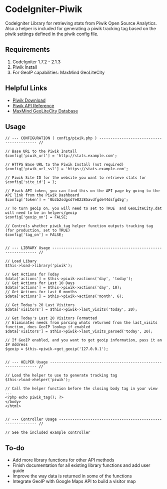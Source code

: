 CodeIgniter-Piwik
============

CodeIgniter Library for retrieving stats from Piwik Open Source Analytics. Also a helper is included for generating a piwik tracking tag based on the piwik settings defined in the piwik config file.


Requirements
------------

1. CodeIgniter 1.7.2 - 2.1.3  
2. Piwik Install  
3. For GeoIP capabilities: MaxMind GeoLiteCity  

Helpful Links
-------------

- <a href="http://piwik.org/latest.zip">Piwik Download</a>
- <a href="http://dev.piwik.org/trac/wiki/API/Reference">Piwik API Reference</a>
- <a href="http://geolite.maxmind.com/download/geoip/database/GeoLiteCity.dat.gz">MaxMind GeoLiteCity Database</a>

Usage
-----
	
	// --- CONFIGURATION ( config/piwik.php ) ------------------------------------------ //
	
	// Base URL to the Piwik Install
	$config['piwik_url'] = 'http://stats.example.com';

	// HTTPS Base URL to the Piwik Install (not required)
	$config['piwik_url_ssl'] = 'https://stats.example.com';

	// Piwik Site ID for the website you want to retrieve stats for
	$config['site_id'] = 1;

	// Piwik API token, you can find this on the API page by going to the API link from the Piwik Dashboard
	$config['token'] = '0b3b2sdgsd7e82385avdfgde44dsfgd5g';

	// To turn geoip on, you will need to set to TRUE  and GeoLiteCity.dat will need to be in helpers/geoip
	$config['geoip_on'] = FALSE;

	// Controls whether piwik_tag helper function outputs tracking tag (for production, set to TRUE)
	$config['tag_on'] = FALSE;
	
	
	// --- LIBRARY Usage --------------------------------------------------------------- //
	
	// Load Libary
	$this->load->library('piwik');

	// Get Actions for Today
	$data['actions'] = $this->piwik->actions('day', 'today');
	// Get Actions for Last 10 Days
	$data['actions'] = $this->piwik->actions('day', 10);
	// Get Actions for Last 6 months
	$data['actions'] = $this->piwik->actions('month', 6);
    
	// Get Today's 20 Last Visitors
	$data['visitors'] = $this->piwik->last_visits('today', 20);

	// Get Today's Last 20 Visitors Formatted 
	// Eliminates needs from parsing whats returned from the last_visits function, does GeoIP lookup if enabled
	$data['visitors'] = $this->piwik->last_visits_parsed('today', 20);

	// If GeoIP enabled, and you want to get geoip information, pass it an IP Address
	$geoip = $this->piwik->get_geoip('127.0.0.1');
	
	
	// --- HELPER Usage ---------------------------------------------------------------- //
	
	// Load the helper to use to generate tracking tag
	$this->load->helper('piwik');
	
	// Call the helper function before the closing body tag in your view
	...
	<?php echo piwik_tag(); ?>
	</body>
	</html>


	// --- Controller Usage ------------------------------------------------------------ //

	// See the included example controller

To-do
-----

- Add more library functions for other API methods
- Finish documentation for all existing library functions and add user guide
- Improve the way data is returned in some of the functions
- Integrate GeoIP with Google Maps API to build a visitor map